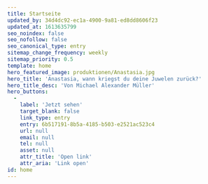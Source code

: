 ```yaml
---
title: Startseite
updated_by: 34d4dc92-ec1a-4900-9a81-ed8dd8606f23
updated_at: 1613635799
seo_noindex: false
seo_nofollow: false
seo_canonical_type: entry
sitemap_change_frequency: weekly
sitemap_priority: 0.5
template: home
hero_featured_image: produktionen/Anastasia.jpg
hero_title: 'Anastasia, wann kriegst du deine Juwelen zurück?'
hero_title_desc: 'Von Michael Alexander Müller'
hero_buttons:
  -
    label: 'Jetzt sehen'
    target_blank: false
    link_type: entry
    entry: 6b517191-8b5a-4185-b503-e2521ac523c4
    url: null
    email: null
    tel: null
    asset: null
    attr_title: 'Open link'
    attr_aria: 'Link open'
id: home
---
```

